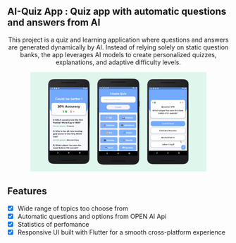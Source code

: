 ## AI-Quiz App : Quiz app with automatic questions and answers from AI


<p align="center">
  This project is a quiz and learning application where questions and answers are generated dynamically by AI. 
  Instead of relying solely on static question banks, the app leverages AI models to create personalized quizzes, 
  explanations, and adaptive difficulty levels.
</p>

<p align="center">
  <img src="https://github.com/SivaramNalliboyana/AI-Quiz-app/blob/main/AI%20Quiz%20app%20thumbnail.jpg" width="400">
</p>

<!-- BLANK LINE ABOVE IS CRITICAL -->

## Features

- [x] Wide range of topics too choose from
- [x] Automatic questions and options from OPEN AI Api
- [x] Statistics of perfomance
- [x] Responsive UI built with Flutter for a smooth cross-platform experience
 
 
